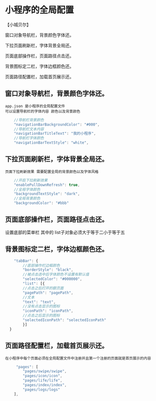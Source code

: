 # 小程序的全局配置
【小城贝尔】

窗口对象导航栏，背景颜色字体还。

下拉页面刷新栏，字体背景全局还。

页面底部操作栏，页面路径点击还。

背景图标定二栏，字体边框颜色还。

页面路径配置栏，加载首页展示还。


## 窗口对象导航栏，背景颜色字体还。
    app.json 是小程序的全局配置文件
    可以设置导航栏的字体内容 颜色以及背景颜色
```js
    //导航栏背景颜色
    "navigationBarBackgroundColor": "#000",
    //导航栏文本内容
    "navigationBarTitleText": "我的小程序",
    //导航栏字体颜色
    "navigationBarTextStyle": "white",
```
## 下拉页面刷新栏，字体背景全局还。
    页面下拉刷新效果 需要配置全局的背景颜色以及字体风格
```js
    //开启下拉刷新效果
    "enablePullDownRefresh": true,
    //全局字体颜色
    "backgroundTextStyle": "dark",
    //全局背景颜色
    "backgroundColor": "#bbb"
```
## 页面底部操作栏，页面路径点击还。
   设置底部的菜单栏 其中的 list子对象必须大于等于二小于等于五
## 背景图标定二栏，字体边框颜色还。
```js
    "tabBar": {
        //底部操作栏边框颜色
        "borderStyle": "black",
        //被点击选中后字体颜色不设置有默认值
        "selectedColor": "#000000",
        "list": [{
        //点击之后打开的额页面
        "pagePath": "pagePath",
        //文本
        "text": "text",
        //没有点击显示的图标
        "iconPath": "iconPath",
        //点击之后显示的图标
        "selectedIconPath": "selectedIconPath"
        }]
  }
```
## 页面路径配置栏，加载首页展示还。
    在小程序中每个页面必须在全局配置文件中注册并且第一个注册的页面就是首页展示的内容
```js      
     "pages": [
        "pages/swipe/swipe",
        "pages/icon/icon",
        "pages/life/life",
        "pages/index/index",
        "pages/logs/logs"
    ],
```